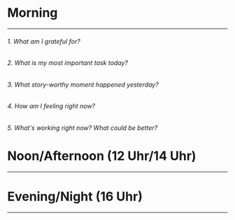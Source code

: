# Morning
---

###### 1.  What am I grateful for?
   
###### 2. What is my most important task today?
  
###### 3. What story-worthy moment happened yesterday?
   
###### 4. How am I feeling right now?
    
###### 5. What's working right now? What could be better?
    
# Noon/Afternoon (12 Uhr/14 Uhr)
---

# Evening/Night (16 Uhr)
---

